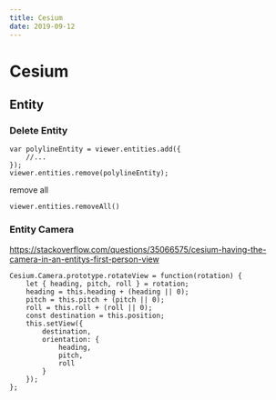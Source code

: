 ```yaml
---
title: Cesium
date: 2019-09-12
---
```

# Cesium

## Entity
### Delete Entity

    var polylineEntity = viewer.entities.add({
        //...
    });
    viewer.entities.remove(polylineEntity);

remove all

    viewer.entities.removeAll()

### Entity Camera
https://stackoverflow.com/questions/35066575/cesium-having-the-camera-in-an-entitys-first-person-view

    Cesium.Camera.prototype.rotateView = function(rotation) {
        let { heading, pitch, roll } = rotation;
        heading = this.heading + (heading || 0);
        pitch = this.pitch + (pitch || 0);
        roll = this.roll + (roll || 0);
        const destination = this.position;
        this.setView({
            destination,
            orientation: {
                heading,
                pitch,
                roll
            }
        });
    };
